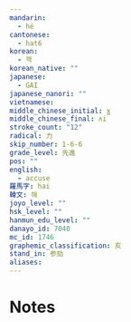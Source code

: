 ```yaml
---
mandarin:
  - hé
cantonese:
  - hat6
korean:
  - 핵
korean_native: ""
japanese:
  - GAI
japanese_nanori: ""
vietnamese:
middle_chinese_initial: ɣ
middle_chinese_final: ʌi
stroke_count: "12"
radical: 力
skip_number: 1-6-6
grade_level: 先進
pos: ""
english:
  - accuse
羅馬字: hai
韓文: 해
joyo_level: ""
hsk_level: ""
hanmun_edu_level: ""
danayo_id: 7040
mc_id: 1746
graphemic_classification: 亥
stand_in: 参劾
aliases:
---
```


# Notes
